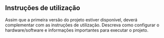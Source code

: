 
## Instruções de utilização

Assim que a primeira versão do projeto estiver disponível, deverá complementar com as instruções de utilização. Descreva como configurar o hardware/software e informações importantes para executar o projeto.